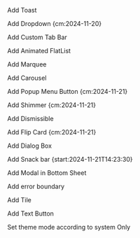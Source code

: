 Add Toast

Add Dropdown {cm:2024-11-20}

Add Custom Tab Bar

Add Animated FlatList

Add Marquee

Add Carousel

Add Popup Menu Button {cm:2024-11-21}

Add Shimmer {cm:2024-11-21}

Add Dismissible

Add Flip Card {cm:2024-11-21}

Add Dialog Box

Add Snack bar {start:2024-11-21T14:23:30}

Add Modal in Bottom Sheet

Add error boundary

Add Tile

Add Text Button

Set theme mode according to system Only
